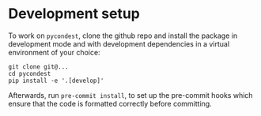# Development setup

To work on `pycondest`, clone the github repo and install the package in
development mode and with development dependencies in a virtual environment of
your choice:

```
git clone git@...
cd pycondest
pip install -e '.[develop]'
```

Afterwards, run `pre-commit install`, to set up the pre-commit hooks which
ensure that the code is formatted correctly before committing.
